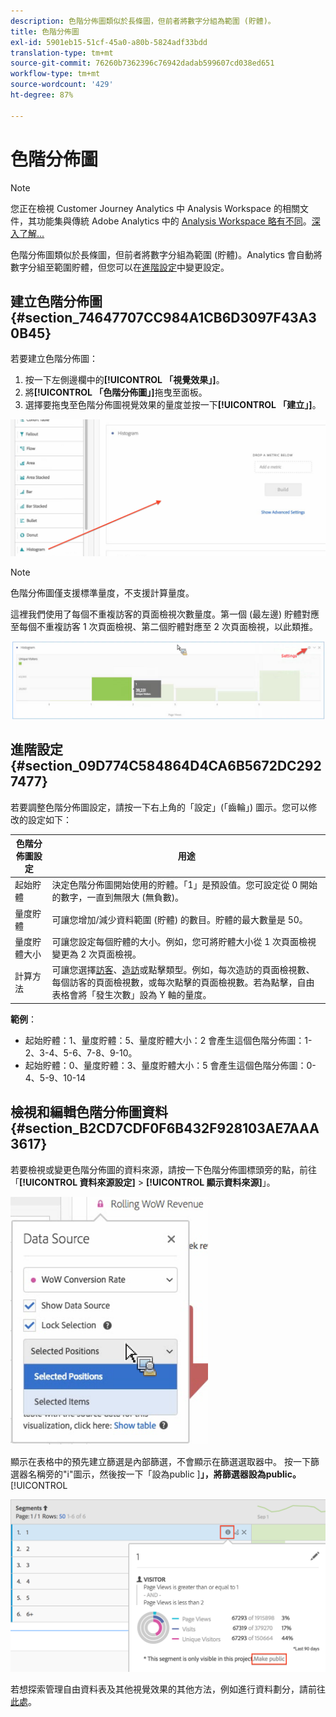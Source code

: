 ```yaml
---
description: 色階分佈圖類似於長條圖，但前者將數字分組為範圍 (貯體)。
title: 色階分佈圖
exl-id: 5901eb15-51cf-45a0-a80b-5824adf33bdd
translation-type: tm+mt
source-git-commit: 76260b7362396c76942dadab599607cd038ed651
workflow-type: tm+mt
source-wordcount: '429'
ht-degree: 87%

---
```


# 色階分佈圖

>[!NOTE]
>
>您正在檢視 Customer Journey Analytics 中 Analysis Workspace 的相關文件，其功能集與傳統 Adobe Analytics 中的 [Analysis Workspace 略有不同](https://docs.adobe.com/content/help/zh-Hant/analytics/analyze/analysis-workspace/home.html)。[深入了解...](/help/getting-started/cja-aa.md)

色階分佈圖類似於長條圖，但前者將數字分組為範圍 (貯體)。Analytics 會自動將數字分組至範圍貯體，但您可以在[進階設定](#section_09D774C584864D4CA6B5672DC2927477)中變更設定。

## 建立色階分佈圖 {#section_74647707CC984A1CB6D3097F43A30B45}

若要建立色階分佈圖：

1. 按一下左側邊欄中的&#x200B;**[!UICONTROL 「視覺效果」]**。
1. 將&#x200B;**[!UICONTROL 「色階分佈圖」]**&#x200B;拖曳至面板。
1. 選擇要拖曳至色階分佈圖視覺效果的量度並按一下&#x200B;**[!UICONTROL 「建立」]**。

![](assets/histogram.png)

>[!NOTE]
>
>色階分佈圖僅支援標準量度，不支援計算量度。

這裡我們使用了每個不重複訪客的頁面檢視次數量度。第一個 (最左邊) 貯體對應至每個不重複訪客 1 次頁面檢視、第二個貯體對應至 2 次頁面檢視，以此類推。

![](assets/histogram2.png)

## 進階設定 {#section_09D774C584864D4CA6B5672DC2927477}

若要調整色階分佈圖設定，請按一下右上角的「設定」(「齒輪」) 圖示。您可以修改的設定如下：

| 色階分佈圖設定 | 用途 |
|---|---|
| 起始貯體 | 決定色階分佈圖開始使用的貯體。「1」是預設值。您可設定從 0 開始的數字，一直到無限大 (無負數)。 |
| 量度貯體 | 可讓您增加/減少資料範圍 (貯體) 的數目。貯體的最大數量是 50。 |
| 量度貯體大小 | 可讓您設定每個貯體的大小。例如，您可將貯體大小從 1 次頁面檢視變更為 2 次頁面檢視。 |
| 計算方法 | 可讓您選擇[訪客](https://docs.adobe.com/content/help/en/analytics/components/metrics/unique-visitors.html)、[造訪](https://docs.adobe.com/content/help/en/analytics/components/metrics/visits.html)或點擊類型。例如，每次造訪的頁面檢視數、每個訪客的頁面檢視數，或每次點擊的頁面檢視數。若為點擊，自由表格會將「發生次數」設為 Y 軸的量度。 |

<!--Russ or Meike - Check Hit Type link above. -->

**範例**：

* 起始貯體：1、量度貯體：5、量度貯體大小：2 會產生這個色階分佈圖：1-2、3-4、5-6、7-8、9-10。
* 起始貯體：0、量度貯體：3、量度貯體大小：5 會產生這個色階分佈圖：0-4、5-9、10-14

## 檢視和編輯色階分佈圖資料 {#section_B2CD7CDF0F6B432F928103AE7AAA3617}

若要檢視或變更色階分佈圖的資料來源，請按一下色階分佈圖標頭旁的點，前往「**[!UICONTROL 資料來源設定]** > **[!UICONTROL 顯示資料來源]**」。

![](assets/manage-data-source.png)

顯示在表格中的預先建立篩選是內部篩選，不會顯示在篩選選取器中。 按一下篩選器名稱旁的&quot;i&quot;圖示，然後按一下「設為public ]**」，將篩選器設為public。**[!UICONTROL 

![](assets/prebuilt_segments.png)

若想探索管理自由資料表及其他視覺效果的其他方法，例如進行資料劃分，請前往[此處](https://docs.adobe.com/content/help/zh-Hant/analytics/analyze/analysis-workspace/visualizations/freeform-analysis-visualizations.html)。
